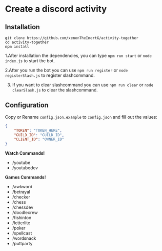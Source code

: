# Create a discord activity

## Installation

```
git clone https://github.com/xenonTheInertG/activity-together
cd activity-together
npm install
```
 1.After installation the dependencies, you can type `npm run start` or `node index.js` to start the bot.
 
 2.After you run the bot you can use `npm run register` or `node registerSlash.js` to register slashcommand.
 
 3. If you want to clear slashcommand you can use `npm run clear` or `node clearSlash.js` to clear the slashcommand.

## Configuration

Copy or Rename `config.json.example` to `config.json` and fill out the values:

```json
{
    "TOKEN": "TOKEN_HERE",
    "GUILD_ID": "GUILD_ID",
    "CLIENT_ID": "OWNER_ID"
}
```


**Watch Commands!** 
- /youtube
- /youtubedev

**Games Commands!**
- /awkword
- /betrayal
- /checker
- /chess
- /chessdev
- /doodlecrew
- /fishinton
- /letterlite
- /poker
- /spellcast
- /wordsnack
- /puttparty
